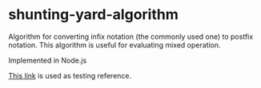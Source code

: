 # shunting-yard-algorithm

Algorithm for converting infix notation (the commonly used one) to postfix notation. This algorithm is useful for evaluating mixed operation.

Implemented in Node.js

[This link](https://www.web4college.com/converters/infix-to-postfix-prefix.php]) is used as testing reference.
